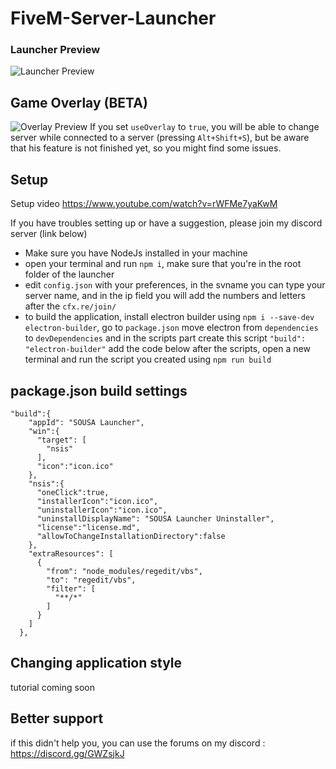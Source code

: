 # FiveM-Server-Launcher

### Launcher Preview

![Launcher Preview](https://cdn.discordapp.com/attachments/731815909928337448/984213151656595557/unknown.png)

## Game Overlay (BETA)
![Overlay Preview](https://cdn.discordapp.com/attachments/777950852451139704/1028810513817284608/unknown.png)
If you set `useOverlay` to `true`, you will be able to change server while connected to a server (pressing `Alt+Shift+S`), but be aware that his feature is not finished yet, so you might find some issues.

## Setup

Setup video https://www.youtube.com/watch?v=rWFMe7yaKwM

If you have troubles setting up or have a suggestion, please join my discord server (link below)

- Make sure you have NodeJs installed in your machine
- open your terminal and run `npm i`, make sure that you're in the root folder of the launcher
- edit `config.json` with your preferences, in the svname you can type your server name, and in the ip field you will add the numbers and letters after the `cfx.re/join/`
- to build the application, install electron builder using `npm i --save-dev electron-builder`, go to `package.json` move electron from `dependencies` to `devDependencies` and in the scripts part create this script `"build": "electron-builder"` add the code below after the scripts, open a new terminal and run the script you created using `npm run build`

## package.json build settings
```
"build":{
    "appId": "SOUSA Launcher",
    "win":{
      "target": [
        "nsis"
      ],
      "icon":"icon.ico"
    },
    "nsis":{
      "oneClick":true,
      "installerIcon":"icon.ico",
      "uninstallerIcon":"icon.ico",
      "uninstallDisplayName": "SOUSA Launcher Uninstaller",
      "license":"license.md",
      "allowToChangeInstallationDirectory":false
    },
    "extraResources": [
      {
        "from": "node_modules/regedit/vbs",
        "to": "regedit/vbs",
        "filter": [
          "**/*"
        ]
      }
    ]
  },
```

## Changing application style
tutorial coming soon

## Better support
if this didn't help you, you can use the forums on my discord : https://discord.gg/GWZsjkJ
